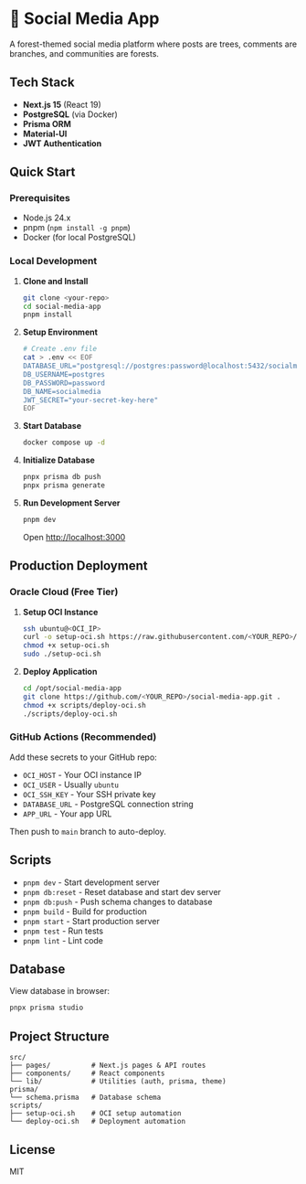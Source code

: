 # 🌲 Social Media App

A forest-themed social media platform where posts are trees, comments are branches, and communities are forests.

## Tech Stack

- **Next.js 15** (React 19)
- **PostgreSQL** (via Docker)
- **Prisma ORM**
- **Material-UI**
- **JWT Authentication**

## Quick Start

### Prerequisites

- Node.js 24.x
- pnpm (`npm install -g pnpm`)
- Docker (for local PostgreSQL)

### Local Development

1. **Clone and Install**

   ```bash
   git clone <your-repo>
   cd social-media-app
   pnpm install
   ```

2. **Setup Environment**

   ```bash
   # Create .env file
   cat > .env << EOF
   DATABASE_URL="postgresql://postgres:password@localhost:5432/socialmedia"
   DB_USERNAME=postgres
   DB_PASSWORD=password
   DB_NAME=socialmedia
   JWT_SECRET="your-secret-key-here"
   EOF
   ```

3. **Start Database**

   ```bash
   docker compose up -d
   ```

4. **Initialize Database**

   ```bash
   pnpx prisma db push
   pnpx prisma generate
   ```

5. **Run Development Server**

   ```bash
   pnpm dev
   ```

   Open [http://localhost:3000](http://localhost:3000)

## Production Deployment

### Oracle Cloud (Free Tier)

1. **Setup OCI Instance**

   ```bash
   ssh ubuntu@<OCI_IP>
   curl -o setup-oci.sh https://raw.githubusercontent.com/<YOUR_REPO>/main/scripts/setup-oci.sh
   chmod +x setup-oci.sh
   sudo ./setup-oci.sh
   ```

2. **Deploy Application**
   ```bash
   cd /opt/social-media-app
   git clone https://github.com/<YOUR_REPO>/social-media-app.git .
   chmod +x scripts/deploy-oci.sh
   ./scripts/deploy-oci.sh
   ```

### GitHub Actions (Recommended)

Add these secrets to your GitHub repo:

- `OCI_HOST` - Your OCI instance IP
- `OCI_USER` - Usually `ubuntu`
- `OCI_SSH_KEY` - Your SSH private key
- `DATABASE_URL` - PostgreSQL connection string
- `APP_URL` - Your app URL

Then push to `main` branch to auto-deploy.

## Scripts

- `pnpm dev` - Start development server
- `pnpm db:reset` - Reset database and start dev server
- `pnpm db:push` - Push schema changes to database
- `pnpm build` - Build for production
- `pnpm start` - Start production server
- `pnpm test` - Run tests
- `pnpm lint` - Lint code

## Database

View database in browser:

```bash
pnpx prisma studio
```

## Project Structure

```
src/
├── pages/          # Next.js pages & API routes
├── components/     # React components
└── lib/            # Utilities (auth, prisma, theme)
prisma/
└── schema.prisma   # Database schema
scripts/
├── setup-oci.sh    # OCI setup automation
└── deploy-oci.sh   # Deployment automation
```

## License

MIT

